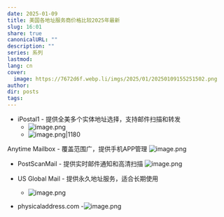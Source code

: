 ```yaml
---
date: 2025-01-09
title: 美国各地址服务商价格比较2025年最新
slug: 16:01
share: true
canonicalURL: ""
description: ""
series: 系列
lastmod: 
lang: cn
cover:
  image: https://7672d6f.webp.li/imgs/2025/01/20250109155251502.png
author: 
dir: posts
tags: 
---
```



- iPostal1 - 提供全美多个实体地址选择，支持邮件扫描和转发
	- ![image.png](https://7672d6f.webp.li/imgs/2025/01/20250109154954691.png)
	- ![image.png|1180](https://7672d6f.webp.li/imgs/2025/01/20250109155105897.png)


Anytime Mailbox - 覆盖范围广，提供手机APP管理
	![image.png](https://7672d6f.webp.li/imgs/2025/01/20250109155251502.png)
	
	
- PostScanMail - 提供实时邮件通知和高清扫描
  ![image.png](https://7672d6f.webp.li/imgs/2025/01/20250109155414026.png)

	 
- US Global Mail - 提供永久地址服务，适合长期使用
	- ![image.png](https://7672d6f.webp.li/imgs/2025/01/20250109155455874.png)

	

- physicaladdress.com
	-![image.png](https://7672d6f.webp.li/imgs/2025/01/20250109155541951.png)